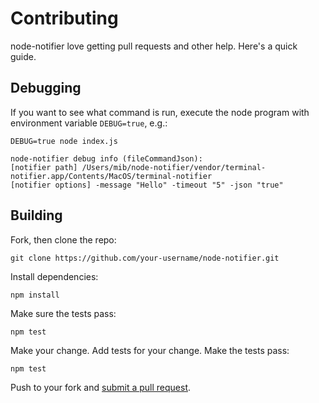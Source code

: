 # Contributing

node-notifier love getting pull requests and other help. Here's a quick guide.

## Debugging

If you want to see what command is run, execute the node program with environment variable `DEBUG=true`, e.g.:

```
DEBUG=true node index.js
```

```
node-notifier debug info (fileCommandJson):
[notifier path] /Users/mib/node-notifier/vendor/terminal-notifier.app/Contents/MacOS/terminal-notifier
[notifier options] -message "Hello" -timeout "5" -json "true"
```


## Building

Fork, then clone the repo:

```
git clone https://github.com/your-username/node-notifier.git
```

Install dependencies:

```shell
npm install
```

Make sure the tests pass:

```shell
npm test
```

Make your change. Add tests for your change. Make the tests pass:

```shell
npm test
```

Push to your fork and [submit a pull request][pr].

[pr]: https://github.com/mikaelbr/node-notifier/compare/
